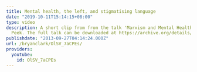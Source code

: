 ```yaml
---
title: Mental health, the left, and stigmatising language
date: "2019-10-11T15:14:15+08:00"
type: video
description: A short clip from from the talk 'Marxism and Mental Health' by Polly
  Peek. The full talk can be downloaded at https://archive.org/details/MarxismAndMentalHealth
publishdate: "2013-09-27T04:14:24.000Z"
url: /bryanclark/OlSV_7aCPEs/
providers:
  youtube:
    id: OlSV_7aCPEs
---
```

